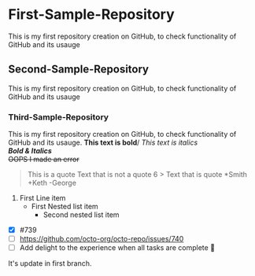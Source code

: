 # First-Sample-Repository
This is my first repository creation on GitHub, to check functionality of GitHub and its usauge 
## Second-Sample-Repository
This is my first repository creation on GitHub, to check functionality of GitHub and its usauge 
### Third-Sample-Repository
This is my first repository creation on GitHub, to check functionality of GitHub and its usauge. 
**This text is bold**/
*This text is italics*\
***Bold & Italics***\
~~OOPS I made an error~~
>This is a quote
Text that is not a quote
6 &gt; Text that is quote
*Smith
+Keth
-George
1. First Line item
   - First Nested list item
      - Second nested list item
- [x] #739
- [ ] https://github.com/octo-org/octo-repo/issues/740
- [ ] Add delight to the experience when all tasks are
complete :tada:

It's update in first branch.


